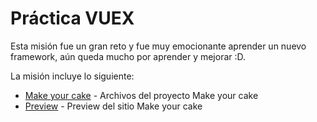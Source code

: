 # Práctica VUEX
Esta misión fue un gran reto y fue muy emocionante aprender un nuevo framework, aún queda mucho por aprender y mejorar :D.

La misión incluye lo siguiente:

* [Make your cake](makeyourcake-vue) - Archivos del proyecto Make your cake
* [Preview](https://makeyourcakevuex.julietadelgado.com/#/) - Preview del sitio Make your cake